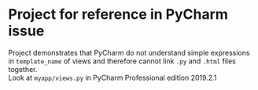 # Project for reference in PyCharm issue
Project demonstrates that PyCharm do not understand simple 
expressions in `template_name` of views and therefore cannot
link `.py` and `.html` files together.  
Look at `myapp/views.py` in PyCharm Professional edition 2019.2.1
  